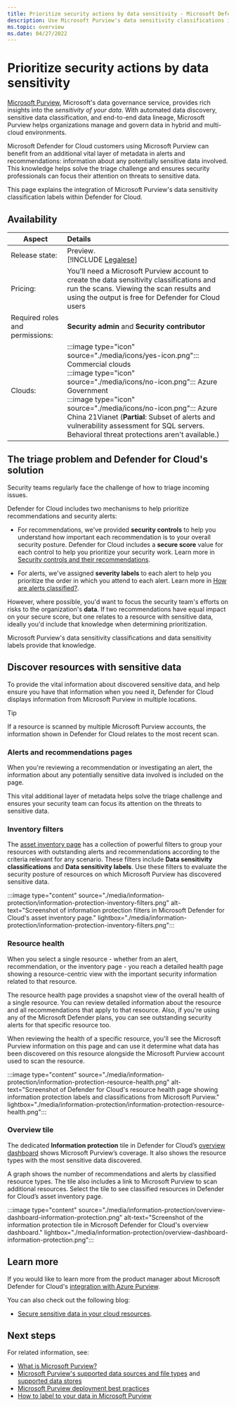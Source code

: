 ```yaml
---
title: Prioritize security actions by data sensitivity - Microsoft Defender for Cloud
description: Use Microsoft Purview's data sensitivity classifications in Microsoft Defender for Cloud
ms.topic: overview
ms.date: 04/27/2022
---
```

# Prioritize security actions by data sensitivity

[Microsoft Purview](../purview/overview.md), Microsoft's data governance service, provides rich insights into the *sensitivity of your data*. With automated data discovery, sensitive data classification, and end-to-end data lineage, Microsoft Purview helps organizations manage and govern data in hybrid and multi-cloud environments.

Microsoft Defender for Cloud customers using Microsoft Purview can benefit from an additional vital layer of metadata in alerts and recommendations: information about any potentially sensitive data involved. This knowledge helps solve the triage challenge and ensures security professionals can focus their attention on threats to sensitive data.

This page explains the integration of Microsoft Purview's data sensitivity classification labels within Defender for Cloud.

## Availability
|Aspect|Details|
|----|:----|
|Release state:|Preview.<br>[!INCLUDE [Legalese](../../includes/defender-for-cloud-preview-legal-text.md)]|
|Pricing:|You'll need a Microsoft Purview account to create the data sensitivity classifications and run the scans. Viewing the scan results and using the output is free for Defender for Cloud users|
|Required roles and permissions:|**Security admin** and **Security contributor**|
|Clouds:|:::image type="icon" source="./media/icons/yes-icon.png"::: Commercial clouds<br>:::image type="icon" source="./media/icons/no-icon.png"::: Azure Government<br>:::image type="icon" source="./media/icons/no-icon.png"::: Azure China 21Vianet (**Partial**: Subset of alerts and vulnerability assessment for SQL servers. Behavioral threat protections aren't available.)|



## The triage problem and Defender for Cloud's solution
Security teams regularly face the challenge of how to triage incoming issues. 

Defender for Cloud includes two mechanisms to help prioritize recommendations and security alerts:

- For recommendations, we've provided **security controls** to help you understand how important each recommendation is to your overall security posture. Defender for Cloud includes a **secure score** value for each control to help you prioritize your security work. Learn more in [Security controls and their recommendations](secure-score-security-controls.md#security-controls-and-their-recommendations).

- For alerts, we've assigned **severity labels** to each alert to help you prioritize the order in which you attend to each alert. Learn more in [How are alerts classified?](alerts-overview.md#how-are-alerts-classified).

However, where possible, you'd want to focus the security team's efforts on risks to the organization's **data**. If two recommendations have equal impact on your secure score, but one relates to a resource with sensitive data, ideally you'd include that knowledge when determining prioritization.

Microsoft Purview's data sensitivity classifications and data sensitivity labels provide that knowledge.

## Discover resources with sensitive data
To provide the vital information about discovered sensitive data, and help ensure you have that information when you need it, Defender for Cloud displays information from Microsoft Purview in multiple locations.

> [!TIP]
> If a resource is scanned by multiple Microsoft Purview accounts, the information shown in Defender for Cloud relates to the most recent scan.


### Alerts and recommendations pages
When you're reviewing a recommendation or investigating an alert, the information about any potentially sensitive data involved is included on the page.

This vital additional layer of metadata helps solve the triage challenge and ensures your security team can focus its attention on the threats to sensitive data.



### Inventory filters
The [asset inventory page](asset-inventory.md) has a collection of powerful filters to group your resources with outstanding alerts and recommendations according to the criteria relevant for any scenario. These filters include **Data sensitivity classifications** and **Data sensitivity labels**. Use these filters to evaluate the security posture of resources on which Microsoft Purview has discovered sensitive data.

:::image type="content" source="./media/information-protection/information-protection-inventory-filters.png" alt-text="Screenshot of information protection filters in Microsoft Defender for Cloud's asset inventory page." lightbox="./media/information-protection/information-protection-inventory-filters.png":::

### Resource health 
When you select a single resource - whether from an alert, recommendation, or the inventory page - you reach a detailed health page showing a resource-centric view with the important security information related to that resource. 

The resource health page provides a snapshot view of the overall health of a single resource. You can review detailed information about the resource and all recommendations that apply to that resource. Also, if you're using any of the Microsoft Defender plans, you can see outstanding security alerts for that specific resource too.

When reviewing the health of a specific resource, you'll see the Microsoft Purview information on this page and can use it determine what data has been discovered on this resource alongside the Microsoft Purview account used to scan the resource.

:::image type="content" source="./media/information-protection/information-protection-resource-health.png" alt-text="Screenshot of Defender for Cloud's resource health page showing information protection labels and classifications from Microsoft Purview." lightbox="./media/information-protection/information-protection-resource-health.png":::

### Overview tile
The dedicated **Information protection** tile in Defender for Cloud’s [overview dashboard](overview-page.md) shows Microsoft Purview’s coverage. It also shows the resource types with the most sensitive data discovered.

A graph shows the number of recommendations and alerts by classified resource types. The tile also includes a link to Microsoft Purview to scan additional resources. Select the tile to see classified resources in Defender for Cloud’s asset inventory page.

:::image type="content" source="./media/information-protection/overview-dashboard-information-protection.png" alt-text="Screenshot of the information protection tile in Microsoft Defender for Cloud's overview dashboard." lightbox="./media/information-protection/overview-dashboard-information-protection.png":::

## Learn more

If you would like to learn more from the product manager about Microsoft Defender for Cloud's [integration with Azure Purview](episode-two.md).

You can also check out the following blog:

- [Secure sensitive data in your cloud resources](https://techcommunity.microsoft.com/t5/microsoft-defender-for-cloud/secure-sensitive-data-in-your-cloud-resources/ba-p/2918646).

## Next steps

For related information, see:

- [What is Microsoft Purview?](../purview/overview.md)
- [Microsoft Purview's supported data sources and file types](../purview/sources-and-scans.md) and [supported data stores](../purview/purview-connector-overview.md)
- [Microsoft Purview deployment best practices](../purview/deployment-best-practices.md)
- [How to label to your data in Microsoft Purview](../purview/how-to-automatically-label-your-content.md)
